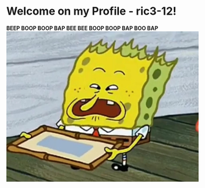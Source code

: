 # Welcome on my Profile - ric3-12!

**BEEP BOOP BOOP BAP BEE BEE BOOP BOOP BAP BOO BAP** ![Screenshot](spongebob.jpg)

